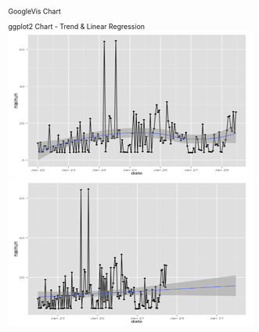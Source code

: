 
GoogleVis Chart

<!-- LineChart generated in R 3.1.1 by googleVis 0.5.10 package -->
<!-- Fri Jan 29 18:39:04 2016 -->


<!-- jsHeader -->
<script type="text/javascript">
 
// jsData 
function gvisDataLineChartID5dac9959f46 () {
var data = new google.visualization.DataTable();
var datajson =
[
 [
 "2016-01-22T00:00:00.000",
9.21,
1.256760709,
0.026666667 
],
[
 "2016-01-22T01:00:00.000",
4.4,
1.215206663,
0.023333333 
],
[
 "2016-01-22T02:00:00.000",
9.650001,
1.203495941,
0.026666667 
],
[
 "2016-01-22T03:00:00.000",
4.4100003,
1.165010085,
0.026666667 
],
[
 "2016-01-22T04:00:00.000",
4.54,
1.232689241,
0.026666667 
],
[
 "2016-01-22T05:00:00.000",
7.6,
1.217696774,
0.023333333 
],
[
 "2016-01-22T06:00:00.000",
7.6899996,
1.25722892,
0.026666667 
],
[
 "2016-01-22T07:00:00.000",
5.6000004,
1.150857252,
0.026666667 
],
[
 "2016-01-22T08:00:00.000",
6.19,
1.178752482,
0.023333333 
],
[
 "2016-01-22T09:00:00.000",
18.89,
1.333654605,
0.023333333 
],
[
 "2016-01-22T10:00:00.000",
4.28,
1.171115789,
0.026666667 
],
[
 "2016-01-22T11:00:00.000",
4.5299997,
1.224697278,
0.03 
],
[
 "2016-01-22T12:00:00.000",
7.59,
1.225219128,
0.023333333 
],
[
 "2016-01-22T13:00:00.000",
5.2200003,
1.221586827,
0.023333333 
],
[
 "2016-01-22T14:00:00.000",
6.8,
1.258518517,
0.020000001 
],
[
 "2016-01-22T15:00:00.000",
4.1499996,
1.122647859,
0.023333333 
],
[
 "2016-01-22T16:00:00.000",
13.5199995,
1.210641817,
0.020000001 
],
[
 "2016-01-22T17:00:00.000",
4.21,
1.170013304,
0.023333333 
],
[
 "2016-01-22T18:00:00.000",
8.36,
1.375102672,
0.03333333 
],
[
 "2016-01-22T19:00:00.000",
4.2,
1.210425029,
0.026666667 
],
[
 "2016-01-22T20:00:00.000",
10.320001,
1.341718009,
0.023333333 
],
[
 "2016-01-22T21:00:00.000",
4.08,
1.183241495,
0.026666667 
],
[
 "2016-01-22T22:00:00.000",
9.26,
1.191632021,
0.03 
],
[
 "2016-01-22T23:00:00.000",
8.96,
1.167515526,
0.03 
],
[
 "2016-01-23T00:00:00.000",
10.92,
1.410826825,
0.026666667 
],
[
 "2016-01-23T01:00:00.000",
4.1499996,
1.211625534,
0.023333333 
],
[
 "2016-01-23T02:00:00.000",
15.29,
1.348772302,
0.020000001 
],
[
 "2016-01-23T03:00:00.000",
9.59,
1.347718422,
0.026666667 
],
[
 "2016-01-23T04:00:00.000",
4.28,
1.161396216,
0.026666667 
],
[
 "2016-01-23T05:00:00.000",
10.76,
1.290969438,
0.03 
],
[
 "2016-01-23T06:00:00.000",
4.18,
1.139782603,
0.03 
],
[
 "2016-01-23T07:00:00.000",
17.42,
1.263613889,
0.026666667 
],
[
 "2016-01-23T08:00:00.000",
4.4100003,
1.168143792,
0.023333333 
],
[
 "2016-01-23T09:00:00.000",
20.67,
1.759885282,
0.023333333 
],
[
 "2016-01-23T10:00:00.000",
10.679999,
1.223698037,
0.02 
],
[
 "2016-01-23T11:00:00.000",
4.3900003,
1.19195956,
0.02 
],
[
 "2016-01-23T12:00:00.000",
14.650001,
1.286001311,
0.023333333 
],
[
 "2016-01-23T13:00:00.000",
4.38,
1.188020438,
0.026666667 
],
[
 "2016-01-23T14:00:00.000",
10.71,
1.259377085,
0.020000001 
],
[
 "2016-01-23T15:00:00.000",
5.4,
1.24403991,
0.023333333 
],
[
 "2016-01-23T16:00:00.000",
4.2599998,
1.169140338,
0.023333333 
],
[
 "2016-01-23T17:00:00.000",
22.54,
1.457957294,
0.020000001 
],
[
 "2016-01-23T18:00:00.000",
10.849999,
1.371215199,
0.03 
],
[
 "2016-01-23T19:00:00.000",
14.71,
1.36146859,
0.023333333 
],
[
 "2016-01-23T20:00:00.000",
10.35,
1.204302552,
0.023333333 
],
[
 "2016-01-23T21:00:00.000",
12.11,
1.369153186,
0.020000001 
],
[
 "2016-01-23T22:00:00.000",
8.29,
1.220760583,
0.03 
],
[
 "2016-01-23T23:00:00.000",
14.16,
1.398050957,
0.026666667 
],
[
 "2016-01-24T00:00:00.000",
11.63,
1.411781853,
0.026666667 
],
[
 "2016-01-24T01:00:00.000",
11.78,
1.331085962,
0.026666667 
],
[
 "2016-01-24T02:00:00.000",
8.91,
1.22857486,
0.023333333 
],
[
 "2016-01-24T03:00:00.000",
10.360001,
1.344959694,
0.023333333 
],
[
 "2016-01-24T04:00:00.000",
64.37,
1.465495699,
0.02 
],
[
 "2016-01-24T05:00:00.000",
4.5649996,
1.236456221,
0.03 
],
[
 "2016-01-24T06:00:00.000",
12.87,
1.337037421,
0.023333333 
],
[
 "2016-01-24T07:00:00.000",
10.1,
1.334886677,
0.023333333 
],
[
 "2016-01-24T08:00:00.000",
23.99,
1.487056963,
0.030000001 
],
[
 "2016-01-24T09:00:00.000",
22.71,
1.630043665,
0.026666667 
],
[
 "2016-01-24T10:00:00.000",
11.77,
1.295353943,
0.026666667 
],
[
 "2016-01-24T11:00:00.000",
13.079999,
1.324927238,
0.026666667 
],
[
 "2016-01-24T12:00:00.000",
11.78,
1.343418537,
0.023333333 
],
[
 "2016-01-24T13:00:00.000",
64.75,
2.315562298,
0.023333333 
],
[
 "2016-01-24T14:00:00.000",
12.3,
1.515624567,
0.016666666 
],
[
 "2016-01-24T15:00:00.000",
16.310001,
1.574883039,
0.03 
],
[
 "2016-01-24T16:00:00.000",
16.230001,
1.509006062,
0.026666667 
],
[
 "2016-01-24T17:00:00.000",
4.37,
1.17952481,
0.023333333 
],
[
 "2016-01-24T18:00:00.000",
10.96,
1.382198507,
0.026666667 
],
[
 "2016-01-24T19:00:00.000",
4.3,
1.223198936,
0.023333333 
],
[
 "2016-01-24T20:00:00.000",
4.37,
1.19314666,
0.03 
],
[
 "2016-01-24T21:00:00.000",
4.28,
1.186157688,
0.023333333 
],
[
 "2016-01-24T22:00:00.000",
4.21,
1.189323859,
0.026666667 
],
[
 "2016-01-24T23:00:00.000",
7.83,
1.323641329,
0.016666666 
],
[
 "2016-01-25T00:00:00.000",
8.389999,
1.259908484,
0.02 
],
[
 "2016-01-25T01:00:00.000",
4.29,
1.163404326,
0.023333333 
],
[
 "2016-01-25T02:00:00.000",
14.45,
1.26719299,
0.023333333 
],
[
 "2016-01-25T03:00:00.000",
26.359999,
1.431495637,
0.016666666 
],
[
 "2016-01-25T04:00:00.000",
4.34,
1.17713034,
0.023333333 
],
[
 "2016-01-25T05:00:00.000",
24.85,
1.438576372,
0.020000001 
],
[
 "2016-01-25T06:00:00.000",
4.2599998,
1.166495555,
0.02 
],
[
 "2016-01-25T07:00:00.000",
20.41,
1.309707841,
0.023333333 
],
[
 "2016-01-25T08:00:00.000",
7.62,
1.210469583,
0.023333333 
],
[
 "2016-01-25T09:00:00.000",
19.37,
1.367894385,
0.026666667 
],
[
 "2016-01-25T10:00:00.000",
4.63,
1.189249855,
0.020000001 
],
[
 "2016-01-25T11:00:00.000",
21.88,
1.517357051,
0.016666666 
],
[
 "2016-01-25T12:00:00.000",
8.4,
1.250971968,
0.016666666 
],
[
 "2016-01-25T13:00:00.000",
12.700001,
1.377613286,
0.023333333 
],
[
 "2016-01-25T14:00:00.000",
4.42,
1.213783077,
0.023333333 
],
[
 "2016-01-25T15:00:00.000",
4.4,
1.193323297,
0.026666667 
],
[
 "2016-01-25T16:00:00.000",
24.95,
1.382494842,
0.026666667 
],
[
 "2016-01-25T17:00:00.000",
4.28,
1.197215572,
0.026666667 
],
[
 "2016-01-25T18:00:00.000",
14.929999,
1.276756024,
0.023333333 
],
[
 "2016-01-25T19:00:00.000",
17.05,
1.278137648,
0.030000001 
],
[
 "2016-01-25T20:00:00.000",
24.91,
1.778718969,
0.026666667 
],
[
 "2016-01-25T21:00:00.000",
29.960001,
2.017765331,
0.02 
],
[
 "2016-01-25T22:00:00.000",
25.94,
2.209760969,
0.020000001 
],
[
 "2016-01-25T23:00:00.000",
27.039999,
2.468735886,
0.023333333 
],
[
 "2016-01-26T00:00:00.000",
10.24,
1.322782297,
0.026666667 
],
[
 "2016-01-26T01:00:00.000",
12.3,
1.25689816,
0.016666666 
],
[
 "2016-01-26T02:00:00.000",
9.17,
1.237818429,
0.03333333 
],
[
 "2016-01-26T03:00:00.000",
10.7,
1.303462866,
0.026666667 
],
[
 "2016-01-26T04:00:00.000",
10.59,
1.215066529,
0.026666667 
],
[
 "2016-01-26T05:00:00.000",
31.599999,
2.459558708,
0.016666668 
],
[
 "2016-01-26T06:00:00.000",
21.21,
2.392116614,
0.020000001 
],
[
 "2016-01-26T07:00:00.000",
17.810001,
1.317322185,
0.026666667 
],
[
 "2016-01-26T08:00:00.000",
8.83,
1.209485341,
0.03 
],
[
 "2016-01-26T09:00:00.000",
20.26,
1.385449642,
0.020000001 
],
[
 "2016-01-26T10:00:00.000",
11.7,
1.378092804,
0.023333333 
],
[
 "2016-01-26T11:00:00.000",
19.57,
1.305240084,
0.023333333 
],
[
 "2016-01-26T12:00:00.000",
14.71,
1.319952483,
0.02 
],
[
 "2016-01-26T13:00:00.000",
14.61,
1.456826997,
0.023333333 
],
[
 "2016-01-26T14:00:00.000",
12.42,
1.275224039,
0.030000001 
],
[
 "2016-01-26T15:00:00.000",
13.079999,
1.24289297,
0.026666667 
],
[
 "2016-01-26T16:00:00.000",
10.57,
1.175179997,
0.023333333 
],
[
 "2016-01-26T17:00:00.000",
13.93,
1.248613911,
0.023333333 
],
[
 "2016-01-26T18:00:00.000",
11.36,
1.282888665,
0.026666667 
],
[
 "2016-01-26T19:00:00.000",
12.16,
1.266693021,
0.023333333 
],
[
 "2016-01-26T20:00:00.000",
14.94,
1.228130399,
0.026666667 
],
[
 "2016-01-26T21:00:00.000",
7.62,
1.219366401,
0.023333333 
],
[
 "2016-01-26T22:00:00.000",
4.1,
1.188408644,
0.026666667 
],
[
 "2016-01-26T23:00:00.000",
4.03,
1.281184581,
0.03 
],
[
 "2016-01-27T00:00:00.000",
4.09,
1.172495022,
0.026666667 
],
[
 "2016-01-27T01:00:00.000",
4.04,
1.207446019,
0.023333333 
],
[
 "2016-01-27T02:00:00.000",
6.52,
1.16440001,
0.023333333 
],
[
 "2016-01-27T03:00:00.000",
4.27,
1.194110904,
0.023333333 
],
[
 "2016-01-27T04:00:00.000",
12.68,
1.228533465,
0.023333333 
],
[
 "2016-01-27T05:00:00.000",
11.34,
1.238971093,
0.02 
],
[
 "2016-01-27T06:00:00.000",
5.79,
1.166484371,
0.023333333 
],
[
 "2016-01-27T07:00:00.000",
5.43,
1.20547123,
0.020000001 
],
[
 "2016-01-27T08:00:00.000",
5.29,
1.143187695,
0.023333333 
],
[
 "2016-01-27T09:00:00.000",
19.51,
1.374412337,
0.023333333 
],
[
 "2016-01-27T10:00:00.000",
4.21,
1.176126122,
0.023333333 
],
[
 "2016-01-27T11:00:00.000",
13.75,
1.327407033,
0.023333333 
],
[
 "2016-01-27T12:00:00.000",
7.2200003,
1.22745179,
0.023333333 
],
[
 "2016-01-27T13:00:00.000",
8.28,
1.238429055,
0.026666667 
],
[
 "2016-01-27T14:00:00.000",
4.5499997,
1.164721079,
0.020000001 
],
[
 "2016-01-27T15:00:00.000",
4.5099998,
1.225070132,
0.023333333 
],
[
 "2016-01-27T16:00:00.000",
4.3900003,
1.210762201,
0.023333333 
],
[
 "2016-01-27T17:00:00.000",
5,
1.234168333,
0.026666667 
],
[
 "2016-01-27T18:00:00.000",
13.85,
1.209619833,
0.026666667 
],
[
 "2016-01-27T19:00:00.000",
8.14,
1.301724497,
0.023333333 
],
[
 "2016-01-27T20:00:00.000",
8.7,
1.241890528,
0.023333333 
],
[
 "2016-01-27T21:00:00.000",
7.75,
1.243787871,
0.026666667 
],
[
 "2016-01-27T22:00:00.000",
15.22,
1.220368867,
0.023333333 
],
[
 "2016-01-27T23:00:00.000",
4.52,
1.240573874,
0.020000001 
],
[
 "2016-01-28T00:00:00.000",
4.28,
1.211727772,
0.026666667 
],
[
 "2016-01-28T01:00:00.000",
9.650001,
1.247447604,
0.020000001 
],
[
 "2016-01-28T02:00:00.000",
7.5000005,
1.279012614,
0.023333333 
],
[
 "2016-01-28T03:00:00.000",
11.05,
1.289311169,
0.023333333 
],
[
 "2016-01-28T04:00:00.000",
16.17,
1.327065879,
0.03333333 
],
[
 "2016-01-28T05:00:00.000",
23.48,
1.293090408,
0.023333333 
],
[
 "2016-01-28T06:00:00.000",
23.93,
1.262028255,
0.020000001 
],
[
 "2016-01-28T07:00:00.000",
17.54,
1.221924896,
0.016666666 
],
[
 "2016-01-28T08:00:00.000",
15.57,
1.240344932,
0.023333333 
],
[
 "2016-01-28T09:00:00.000",
26.26,
1.582613119,
0.02 
],
[
 "2016-01-28T10:00:00.000",
14.95,
1.428643525,
0.016666666 
],
[
 "2016-01-28T11:00:00.000",
26.08,
1.188142273,
0.023333333 
] 
];
data.addColumn('string','timestamp');
data.addColumn('number','maximum');
data.addColumn('number','average');
data.addColumn('number','minimum');
data.addRows(datajson);
return(data);
}
 
// jsDrawChart
function drawChartLineChartID5dac9959f46() {
var data = gvisDataLineChartID5dac9959f46();
var options = {};
options["allowHtml"] = true;
options["pointSize"] =      2;

    var chart = new google.visualization.LineChart(
    document.getElementById('LineChartID5dac9959f46')
    );
    chart.draw(data,options);
    

}
  
 
// jsDisplayChart
(function() {
var pkgs = window.__gvisPackages = window.__gvisPackages || [];
var callbacks = window.__gvisCallbacks = window.__gvisCallbacks || [];
var chartid = "corechart";
  
// Manually see if chartid is in pkgs (not all browsers support Array.indexOf)
var i, newPackage = true;
for (i = 0; newPackage && i < pkgs.length; i++) {
if (pkgs[i] === chartid)
newPackage = false;
}
if (newPackage)
  pkgs.push(chartid);
  
// Add the drawChart function to the global list of callbacks
callbacks.push(drawChartLineChartID5dac9959f46);
})();
function displayChartLineChartID5dac9959f46() {
  var pkgs = window.__gvisPackages = window.__gvisPackages || [];
  var callbacks = window.__gvisCallbacks = window.__gvisCallbacks || [];
  window.clearTimeout(window.__gvisLoad);
  // The timeout is set to 100 because otherwise the container div we are
  // targeting might not be part of the document yet
  window.__gvisLoad = setTimeout(function() {
  var pkgCount = pkgs.length;
  google.load("visualization", "1", { packages:pkgs, callback: function() {
  if (pkgCount != pkgs.length) {
  // Race condition where another setTimeout call snuck in after us; if
  // that call added a package, we must not shift its callback
  return;
}
while (callbacks.length > 0)
callbacks.shift()();
} });
}, 100);
}
 
// jsFooter
</script>
 
<!-- jsChart -->  
<script type="text/javascript" src="https://www.google.com/jsapi?callback=displayChartLineChartID5dac9959f46"></script>
 
<!-- divChart -->
  
<div id="LineChartID5dac9959f46" 
  style="width: 500; height: automatic;">
</div>
<!-- MotionChart generated in R 3.1.1 by googleVis 0.5.10 package -->
<!-- Fri Jan 29 18:39:04 2016 -->


<!-- jsHeader -->
<script type="text/javascript">
 
// jsData 
function gvisDataMotionChartID5dac3e0bb194 () {
var data = new google.visualization.DataTable();
var datajson =
[
 [
 "2016-01-22",
1,
514,
"2016-01-22T00:00:00.000",
1.256760709,
9.21,
0.026666667,
"Percent",
"01/22" 
],
[
 "2016-01-22",
2,
500,
"2016-01-22T01:00:00.000",
1.215206663,
4.4,
0.023333333,
"Percent",
"01/22" 
],
[
 "2016-01-22",
3,
492,
"2016-01-22T02:00:00.000",
1.203495941,
9.650001,
0.026666667,
"Percent",
"01/22" 
],
[
 "2016-01-22",
4,
496,
"2016-01-22T03:00:00.000",
1.165010085,
4.4100003,
0.026666667,
"Percent",
"01/22" 
],
[
 "2016-01-22",
5,
502,
"2016-01-22T04:00:00.000",
1.232689241,
4.54,
0.026666667,
"Percent",
"01/22" 
],
[
 "2016-01-22",
6,
487,
"2016-01-22T05:00:00.000",
1.217696774,
7.6,
0.023333333,
"Percent",
"01/22" 
],
[
 "2016-01-22",
7,
498,
"2016-01-22T06:00:00.000",
1.25722892,
7.6899996,
0.026666667,
"Percent",
"01/22" 
],
[
 "2016-01-22",
8,
488,
"2016-01-22T07:00:00.000",
1.150857252,
5.6000004,
0.026666667,
"Percent",
"01/22" 
],
[
 "2016-01-22",
9,
505,
"2016-01-22T08:00:00.000",
1.178752482,
6.19,
0.023333333,
"Percent",
"01/22" 
],
[
 "2016-01-22",
10,
498,
"2016-01-22T09:00:00.000",
1.333654605,
18.89,
0.023333333,
"Percent",
"01/22" 
],
[
 "2016-01-22",
11,
475,
"2016-01-22T10:00:00.000",
1.171115789,
4.28,
0.026666667,
"Percent",
"01/22" 
],
[
 "2016-01-22",
12,
501,
"2016-01-22T11:00:00.000",
1.224697278,
4.5299997,
0.03,
"Percent",
"01/22" 
],
[
 "2016-01-22",
13,
502,
"2016-01-22T12:00:00.000",
1.225219128,
7.59,
0.023333333,
"Percent",
"01/22" 
],
[
 "2016-01-22",
14,
501,
"2016-01-22T13:00:00.000",
1.221586827,
5.2200003,
0.023333333,
"Percent",
"01/22" 
],
[
 "2016-01-22",
15,
477,
"2016-01-22T14:00:00.000",
1.258518517,
6.8,
0.020000001,
"Percent",
"01/22" 
],
[
 "2016-01-22",
16,
496,
"2016-01-22T15:00:00.000",
1.122647859,
4.1499996,
0.023333333,
"Percent",
"01/22" 
],
[
 "2016-01-22",
17,
483,
"2016-01-22T16:00:00.000",
1.210641817,
13.5199995,
0.020000001,
"Percent",
"01/22" 
],
[
 "2016-01-22",
18,
501,
"2016-01-22T17:00:00.000",
1.170013304,
4.21,
0.023333333,
"Percent",
"01/22" 
],
[
 "2016-01-22",
19,
487,
"2016-01-22T18:00:00.000",
1.375102672,
8.36,
0.03333333,
"Percent",
"01/22" 
],
[
 "2016-01-22",
20,
498,
"2016-01-22T19:00:00.000",
1.210425029,
4.2,
0.026666667,
"Percent",
"01/22" 
],
[
 "2016-01-22",
21,
487,
"2016-01-22T20:00:00.000",
1.341718009,
10.320001,
0.023333333,
"Percent",
"01/22" 
],
[
 "2016-01-22",
22,
490,
"2016-01-22T21:00:00.000",
1.183241495,
4.08,
0.026666667,
"Percent",
"01/22" 
],
[
 "2016-01-22",
23,
481,
"2016-01-22T22:00:00.000",
1.191632021,
9.26,
0.03,
"Percent",
"01/22" 
],
[
 "2016-01-22",
24,
483,
"2016-01-22T23:00:00.000",
1.167515526,
8.96,
0.03,
"Percent",
"01/22" 
],
[
 "2016-01-23",
1,
510,
"2016-01-23T00:00:00.000",
1.410826825,
10.92,
0.026666667,
"Percent",
"01/23" 
],
[
 "2016-01-23",
2,
486,
"2016-01-23T01:00:00.000",
1.211625534,
4.1499996,
0.023333333,
"Percent",
"01/23" 
],
[
 "2016-01-23",
3,
486,
"2016-01-23T02:00:00.000",
1.348772302,
15.29,
0.020000001,
"Percent",
"01/23" 
],
[
 "2016-01-23",
4,
496,
"2016-01-23T03:00:00.000",
1.347718422,
9.59,
0.026666667,
"Percent",
"01/23" 
],
[
 "2016-01-23",
5,
493,
"2016-01-23T04:00:00.000",
1.161396216,
4.28,
0.026666667,
"Percent",
"01/23" 
],
[
 "2016-01-23",
6,
502,
"2016-01-23T05:00:00.000",
1.290969438,
10.76,
0.03,
"Percent",
"01/23" 
],
[
 "2016-01-23",
7,
483,
"2016-01-23T06:00:00.000",
1.139782603,
4.18,
0.03,
"Percent",
"01/23" 
],
[
 "2016-01-23",
8,
505,
"2016-01-23T07:00:00.000",
1.263613889,
17.42,
0.026666667,
"Percent",
"01/23" 
],
[
 "2016-01-23",
9,
510,
"2016-01-23T08:00:00.000",
1.168143792,
4.4100003,
0.023333333,
"Percent",
"01/23" 
],
[
 "2016-01-23",
10,
494,
"2016-01-23T09:00:00.000",
1.759885282,
20.67,
0.023333333,
"Percent",
"01/23" 
],
[
 "2016-01-23",
11,
489,
"2016-01-23T10:00:00.000",
1.223698037,
10.679999,
0.02,
"Percent",
"01/23" 
],
[
 "2016-01-23",
12,
478,
"2016-01-23T11:00:00.000",
1.19195956,
4.3900003,
0.02,
"Percent",
"01/23" 
],
[
 "2016-01-23",
13,
506,
"2016-01-23T12:00:00.000",
1.286001311,
14.650001,
0.023333333,
"Percent",
"01/23" 
],
[
 "2016-01-23",
14,
506,
"2016-01-23T13:00:00.000",
1.188020438,
4.38,
0.026666667,
"Percent",
"01/23" 
],
[
 "2016-01-23",
15,
495,
"2016-01-23T14:00:00.000",
1.259377085,
10.71,
0.020000001,
"Percent",
"01/23" 
],
[
 "2016-01-23",
16,
493,
"2016-01-23T15:00:00.000",
1.24403991,
5.4,
0.023333333,
"Percent",
"01/23" 
],
[
 "2016-01-23",
17,
475,
"2016-01-23T16:00:00.000",
1.169140338,
4.2599998,
0.023333333,
"Percent",
"01/23" 
],
[
 "2016-01-23",
18,
523,
"2016-01-23T17:00:00.000",
1.457957294,
22.54,
0.020000001,
"Percent",
"01/23" 
],
[
 "2016-01-23",
19,
491,
"2016-01-23T18:00:00.000",
1.371215199,
10.849999,
0.03,
"Percent",
"01/23" 
],
[
 "2016-01-23",
20,
488,
"2016-01-23T19:00:00.000",
1.36146859,
14.71,
0.023333333,
"Percent",
"01/23" 
],
[
 "2016-01-23",
21,
509,
"2016-01-23T20:00:00.000",
1.204302552,
10.35,
0.023333333,
"Percent",
"01/23" 
],
[
 "2016-01-23",
22,
494,
"2016-01-23T21:00:00.000",
1.369153186,
12.11,
0.020000001,
"Percent",
"01/23" 
],
[
 "2016-01-23",
23,
504,
"2016-01-23T22:00:00.000",
1.220760583,
8.29,
0.03,
"Percent",
"01/23" 
],
[
 "2016-01-23",
24,
484,
"2016-01-23T23:00:00.000",
1.398050957,
14.16,
0.026666667,
"Percent",
"01/23" 
],
[
 "2016-01-24",
1,
492,
"2016-01-24T00:00:00.000",
1.411781853,
11.63,
0.026666667,
"Percent",
"01/24" 
],
[
 "2016-01-24",
2,
508,
"2016-01-24T01:00:00.000",
1.331085962,
11.78,
0.026666667,
"Percent",
"01/24" 
],
[
 "2016-01-24",
3,
483,
"2016-01-24T02:00:00.000",
1.22857486,
8.91,
0.023333333,
"Percent",
"01/24" 
],
[
 "2016-01-24",
4,
496,
"2016-01-24T03:00:00.000",
1.344959694,
10.360001,
0.023333333,
"Percent",
"01/24" 
],
[
 "2016-01-24",
5,
501,
"2016-01-24T04:00:00.000",
1.465495699,
64.37,
0.02,
"Percent",
"01/24" 
],
[
 "2016-01-24",
6,
491,
"2016-01-24T05:00:00.000",
1.236456221,
4.5649996,
0.03,
"Percent",
"01/24" 
],
[
 "2016-01-24",
7,
508,
"2016-01-24T06:00:00.000",
1.337037421,
12.87,
0.023333333,
"Percent",
"01/24" 
],
[
 "2016-01-24",
8,
500,
"2016-01-24T07:00:00.000",
1.334886677,
10.1,
0.023333333,
"Percent",
"01/24" 
],
[
 "2016-01-24",
9,
474,
"2016-01-24T08:00:00.000",
1.487056963,
23.99,
0.030000001,
"Percent",
"01/24" 
],
[
 "2016-01-24",
10,
496,
"2016-01-24T09:00:00.000",
1.630043665,
22.71,
0.026666667,
"Percent",
"01/24" 
],
[
 "2016-01-24",
11,
518,
"2016-01-24T10:00:00.000",
1.295353943,
11.77,
0.026666667,
"Percent",
"01/24" 
],
[
 "2016-01-24",
12,
481,
"2016-01-24T11:00:00.000",
1.324927238,
13.079999,
0.026666667,
"Percent",
"01/24" 
],
[
 "2016-01-24",
13,
489,
"2016-01-24T12:00:00.000",
1.343418537,
11.78,
0.023333333,
"Percent",
"01/24" 
],
[
 "2016-01-24",
14,
495,
"2016-01-24T13:00:00.000",
2.315562298,
64.75,
0.023333333,
"Percent",
"01/24" 
],
[
 "2016-01-24",
15,
491,
"2016-01-24T14:00:00.000",
1.515624567,
12.3,
0.016666666,
"Percent",
"01/24" 
],
[
 "2016-01-24",
16,
513,
"2016-01-24T15:00:00.000",
1.574883039,
16.310001,
0.03,
"Percent",
"01/24" 
],
[
 "2016-01-24",
17,
493,
"2016-01-24T16:00:00.000",
1.509006062,
16.230001,
0.026666667,
"Percent",
"01/24" 
],
[
 "2016-01-24",
18,
484,
"2016-01-24T17:00:00.000",
1.17952481,
4.37,
0.023333333,
"Percent",
"01/24" 
],
[
 "2016-01-24",
19,
492,
"2016-01-24T18:00:00.000",
1.382198507,
10.96,
0.026666667,
"Percent",
"01/24" 
],
[
 "2016-01-24",
20,
496,
"2016-01-24T19:00:00.000",
1.223198936,
4.3,
0.023333333,
"Percent",
"01/24" 
],
[
 "2016-01-24",
21,
500,
"2016-01-24T20:00:00.000",
1.19314666,
4.37,
0.03,
"Percent",
"01/24" 
],
[
 "2016-01-24",
22,
501,
"2016-01-24T21:00:00.000",
1.186157688,
4.28,
0.023333333,
"Percent",
"01/24" 
],
[
 "2016-01-24",
23,
493,
"2016-01-24T22:00:00.000",
1.189323859,
4.21,
0.026666667,
"Percent",
"01/24" 
],
[
 "2016-01-24",
24,
487,
"2016-01-24T23:00:00.000",
1.323641329,
7.83,
0.016666666,
"Percent",
"01/24" 
],
[
 "2016-01-25",
1,
510,
"2016-01-25T00:00:00.000",
1.259908484,
8.389999,
0.02,
"Percent",
"01/25" 
],
[
 "2016-01-25",
2,
493,
"2016-01-25T01:00:00.000",
1.163404326,
4.29,
0.023333333,
"Percent",
"01/25" 
],
[
 "2016-01-25",
3,
494,
"2016-01-25T02:00:00.000",
1.26719299,
14.45,
0.023333333,
"Percent",
"01/25" 
],
[
 "2016-01-25",
4,
497,
"2016-01-25T03:00:00.000",
1.431495637,
26.359999,
0.016666666,
"Percent",
"01/25" 
],
[
 "2016-01-25",
5,
514,
"2016-01-25T04:00:00.000",
1.17713034,
4.34,
0.023333333,
"Percent",
"01/25" 
],
[
 "2016-01-25",
6,
480,
"2016-01-25T05:00:00.000",
1.438576372,
24.85,
0.020000001,
"Percent",
"01/25" 
],
[
 "2016-01-25",
7,
487,
"2016-01-25T06:00:00.000",
1.166495555,
4.2599998,
0.02,
"Percent",
"01/25" 
],
[
 "2016-01-25",
8,
502,
"2016-01-25T07:00:00.000",
1.309707841,
20.41,
0.023333333,
"Percent",
"01/25" 
],
[
 "2016-01-25",
9,
504,
"2016-01-25T08:00:00.000",
1.210469583,
7.62,
0.023333333,
"Percent",
"01/25" 
],
[
 "2016-01-25",
10,
505,
"2016-01-25T09:00:00.000",
1.367894385,
19.37,
0.026666667,
"Percent",
"01/25" 
],
[
 "2016-01-25",
11,
491,
"2016-01-25T10:00:00.000",
1.189249855,
4.63,
0.020000001,
"Percent",
"01/25" 
],
[
 "2016-01-25",
12,
478,
"2016-01-25T11:00:00.000",
1.517357051,
21.88,
0.016666666,
"Percent",
"01/25" 
],
[
 "2016-01-25",
13,
523,
"2016-01-25T12:00:00.000",
1.250971968,
8.4,
0.016666666,
"Percent",
"01/25" 
],
[
 "2016-01-25",
14,
456,
"2016-01-25T13:00:00.000",
1.377613286,
12.700001,
0.023333333,
"Percent",
"01/25" 
],
[
 "2016-01-25",
15,
504,
"2016-01-25T14:00:00.000",
1.213783077,
4.42,
0.023333333,
"Percent",
"01/25" 
],
[
 "2016-01-25",
16,
498,
"2016-01-25T15:00:00.000",
1.193323297,
4.4,
0.026666667,
"Percent",
"01/25" 
],
[
 "2016-01-25",
17,
485,
"2016-01-25T16:00:00.000",
1.382494842,
24.95,
0.026666667,
"Percent",
"01/25" 
],
[
 "2016-01-25",
18,
501,
"2016-01-25T17:00:00.000",
1.197215572,
4.28,
0.026666667,
"Percent",
"01/25" 
],
[
 "2016-01-25",
19,
485,
"2016-01-25T18:00:00.000",
1.276756024,
14.929999,
0.023333333,
"Percent",
"01/25" 
],
[
 "2016-01-25",
20,
494,
"2016-01-25T19:00:00.000",
1.278137648,
17.05,
0.030000001,
"Percent",
"01/25" 
],
[
 "2016-01-25",
21,
510,
"2016-01-25T20:00:00.000",
1.778718969,
24.91,
0.026666667,
"Percent",
"01/25" 
],
[
 "2016-01-25",
22,
490,
"2016-01-25T21:00:00.000",
2.017765331,
29.960001,
0.02,
"Percent",
"01/25" 
],
[
 "2016-01-25",
23,
488,
"2016-01-25T22:00:00.000",
2.209760969,
25.94,
0.020000001,
"Percent",
"01/25" 
],
[
 "2016-01-25",
24,
501,
"2016-01-25T23:00:00.000",
2.468735886,
27.039999,
0.023333333,
"Percent",
"01/25" 
],
[
 "2016-01-26",
1,
493,
"2016-01-26T00:00:00.000",
1.322782297,
10.24,
0.026666667,
"Percent",
"01/26" 
],
[
 "2016-01-26",
2,
504,
"2016-01-26T01:00:00.000",
1.25689816,
12.3,
0.016666666,
"Percent",
"01/26" 
],
[
 "2016-01-26",
3,
492,
"2016-01-26T02:00:00.000",
1.237818429,
9.17,
0.03333333,
"Percent",
"01/26" 
],
[
 "2016-01-26",
4,
489,
"2016-01-26T03:00:00.000",
1.303462866,
10.7,
0.026666667,
"Percent",
"01/26" 
],
[
 "2016-01-26",
5,
501,
"2016-01-26T04:00:00.000",
1.215066529,
10.59,
0.026666667,
"Percent",
"01/26" 
],
[
 "2016-01-26",
6,
491,
"2016-01-26T05:00:00.000",
2.459558708,
31.599999,
0.016666668,
"Percent",
"01/26" 
],
[
 "2016-01-26",
7,
500,
"2016-01-26T06:00:00.000",
2.392116614,
21.21,
0.020000001,
"Percent",
"01/26" 
],
[
 "2016-01-26",
8,
478,
"2016-01-26T07:00:00.000",
1.317322185,
17.810001,
0.026666667,
"Percent",
"01/26" 
],
[
 "2016-01-26",
9,
489,
"2016-01-26T08:00:00.000",
1.209485341,
8.83,
0.03,
"Percent",
"01/26" 
],
[
 "2016-01-26",
10,
493,
"2016-01-26T09:00:00.000",
1.385449642,
20.26,
0.020000001,
"Percent",
"01/26" 
],
[
 "2016-01-26",
11,
485,
"2016-01-26T10:00:00.000",
1.378092804,
11.7,
0.023333333,
"Percent",
"01/26" 
],
[
 "2016-01-26",
12,
479,
"2016-01-26T11:00:00.000",
1.305240084,
19.57,
0.023333333,
"Percent",
"01/26" 
],
[
 "2016-01-26",
13,
491,
"2016-01-26T12:00:00.000",
1.319952483,
14.71,
0.02,
"Percent",
"01/26" 
],
[
 "2016-01-26",
14,
499,
"2016-01-26T13:00:00.000",
1.456826997,
14.61,
0.023333333,
"Percent",
"01/26" 
],
[
 "2016-01-26",
15,
491,
"2016-01-26T14:00:00.000",
1.275224039,
12.42,
0.030000001,
"Percent",
"01/26" 
],
[
 "2016-01-26",
16,
492,
"2016-01-26T15:00:00.000",
1.24289297,
13.079999,
0.026666667,
"Percent",
"01/26" 
],
[
 "2016-01-26",
17,
500,
"2016-01-26T16:00:00.000",
1.175179997,
10.57,
0.023333333,
"Percent",
"01/26" 
],
[
 "2016-01-26",
18,
499,
"2016-01-26T17:00:00.000",
1.248613911,
13.93,
0.023333333,
"Percent",
"01/26" 
],
[
 "2016-01-26",
19,
476,
"2016-01-26T18:00:00.000",
1.282888665,
11.36,
0.026666667,
"Percent",
"01/26" 
],
[
 "2016-01-26",
20,
506,
"2016-01-26T19:00:00.000",
1.266693021,
12.16,
0.023333333,
"Percent",
"01/26" 
],
[
 "2016-01-26",
21,
501,
"2016-01-26T20:00:00.000",
1.228130399,
14.94,
0.026666667,
"Percent",
"01/26" 
],
[
 "2016-01-26",
22,
484,
"2016-01-26T21:00:00.000",
1.219366401,
7.62,
0.023333333,
"Percent",
"01/26" 
],
[
 "2016-01-26",
23,
509,
"2016-01-26T22:00:00.000",
1.188408644,
4.1,
0.026666667,
"Percent",
"01/26" 
],
[
 "2016-01-26",
24,
484,
"2016-01-26T23:00:00.000",
1.281184581,
4.03,
0.03,
"Percent",
"01/26" 
],
[
 "2016-01-27",
1,
501,
"2016-01-27T00:00:00.000",
1.172495022,
4.09,
0.026666667,
"Percent",
"01/27" 
],
[
 "2016-01-27",
2,
494,
"2016-01-27T01:00:00.000",
1.207446019,
4.04,
0.023333333,
"Percent",
"01/27" 
],
[
 "2016-01-27",
3,
500,
"2016-01-27T02:00:00.000",
1.16440001,
6.52,
0.023333333,
"Percent",
"01/27" 
],
[
 "2016-01-27",
4,
493,
"2016-01-27T03:00:00.000",
1.194110904,
4.27,
0.023333333,
"Percent",
"01/27" 
],
[
 "2016-01-27",
5,
483,
"2016-01-27T04:00:00.000",
1.228533465,
12.68,
0.023333333,
"Percent",
"01/27" 
],
[
 "2016-01-27",
6,
473,
"2016-01-27T05:00:00.000",
1.238971093,
11.34,
0.02,
"Percent",
"01/27" 
],
[
 "2016-01-27",
7,
512,
"2016-01-27T06:00:00.000",
1.166484371,
5.79,
0.023333333,
"Percent",
"01/27" 
],
[
 "2016-01-27",
8,
481,
"2016-01-27T07:00:00.000",
1.20547123,
5.43,
0.020000001,
"Percent",
"01/27" 
],
[
 "2016-01-27",
9,
492,
"2016-01-27T08:00:00.000",
1.143187695,
5.29,
0.023333333,
"Percent",
"01/27" 
],
[
 "2016-01-27",
10,
502,
"2016-01-27T09:00:00.000",
1.374412337,
19.51,
0.023333333,
"Percent",
"01/27" 
],
[
 "2016-01-27",
11,
481,
"2016-01-27T10:00:00.000",
1.176126122,
4.21,
0.023333333,
"Percent",
"01/27" 
],
[
 "2016-01-27",
12,
493,
"2016-01-27T11:00:00.000",
1.327407033,
13.75,
0.023333333,
"Percent",
"01/27" 
],
[
 "2016-01-27",
13,
484,
"2016-01-27T12:00:00.000",
1.22745179,
7.2200003,
0.023333333,
"Percent",
"01/27" 
],
[
 "2016-01-27",
14,
505,
"2016-01-27T13:00:00.000",
1.238429055,
8.28,
0.026666667,
"Percent",
"01/27" 
],
[
 "2016-01-27",
15,
478,
"2016-01-27T14:00:00.000",
1.164721079,
4.5499997,
0.020000001,
"Percent",
"01/27" 
],
[
 "2016-01-27",
16,
499,
"2016-01-27T15:00:00.000",
1.225070132,
4.5099998,
0.023333333,
"Percent",
"01/27" 
],
[
 "2016-01-27",
17,
492,
"2016-01-27T16:00:00.000",
1.210762201,
4.3900003,
0.023333333,
"Percent",
"01/27" 
],
[
 "2016-01-27",
18,
497,
"2016-01-27T17:00:00.000",
1.234168333,
5,
0.026666667,
"Percent",
"01/27" 
],
[
 "2016-01-27",
19,
491,
"2016-01-27T18:00:00.000",
1.209619833,
13.85,
0.026666667,
"Percent",
"01/27" 
],
[
 "2016-01-27",
20,
490,
"2016-01-27T19:00:00.000",
1.301724497,
8.14,
0.023333333,
"Percent",
"01/27" 
],
[
 "2016-01-27",
21,
484,
"2016-01-27T20:00:00.000",
1.241890528,
8.7,
0.023333333,
"Percent",
"01/27" 
],
[
 "2016-01-27",
22,
495,
"2016-01-27T21:00:00.000",
1.243787871,
7.75,
0.026666667,
"Percent",
"01/27" 
],
[
 "2016-01-27",
23,
497,
"2016-01-27T22:00:00.000",
1.220368867,
15.22,
0.023333333,
"Percent",
"01/27" 
],
[
 "2016-01-27",
24,
485,
"2016-01-27T23:00:00.000",
1.240573874,
4.52,
0.020000001,
"Percent",
"01/27" 
],
[
 "2016-01-28",
1,
491,
"2016-01-28T00:00:00.000",
1.211727772,
4.28,
0.026666667,
"Percent",
"01/28" 
],
[
 "2016-01-28",
2,
493,
"2016-01-28T01:00:00.000",
1.247447604,
9.650001,
0.020000001,
"Percent",
"01/28" 
],
[
 "2016-01-28",
3,
476,
"2016-01-28T02:00:00.000",
1.279012614,
7.5000005,
0.023333333,
"Percent",
"01/28" 
],
[
 "2016-01-28",
4,
496,
"2016-01-28T03:00:00.000",
1.289311169,
11.05,
0.023333333,
"Percent",
"01/28" 
],
[
 "2016-01-28",
5,
501,
"2016-01-28T04:00:00.000",
1.327065879,
16.17,
0.03333333,
"Percent",
"01/28" 
],
[
 "2016-01-28",
6,
494,
"2016-01-28T05:00:00.000",
1.293090408,
23.48,
0.023333333,
"Percent",
"01/28" 
],
[
 "2016-01-28",
7,
484,
"2016-01-28T06:00:00.000",
1.262028255,
23.93,
0.020000001,
"Percent",
"01/28" 
],
[
 "2016-01-28",
8,
497,
"2016-01-28T07:00:00.000",
1.221924896,
17.54,
0.016666666,
"Percent",
"01/28" 
],
[
 "2016-01-28",
9,
488,
"2016-01-28T08:00:00.000",
1.240344932,
15.57,
0.023333333,
"Percent",
"01/28" 
],
[
 "2016-01-28",
10,
479,
"2016-01-28T09:00:00.000",
1.582613119,
26.26,
0.02,
"Percent",
"01/28" 
],
[
 "2016-01-28",
11,
489,
"2016-01-28T10:00:00.000",
1.428643525,
14.95,
0.016666666,
"Percent",
"01/28" 
],
[
 "2016-01-28",
12,
157,
"2016-01-28T11:00:00.000",
1.188142273,
26.08,
0.023333333,
"Percent",
"01/28" 
] 
];
data.addColumn('string','date');
data.addColumn('number','hour');
data.addColumn('number','samplecount');
data.addColumn('string','timestamp');
data.addColumn('number','average');
data.addColumn('number','maximum');
data.addColumn('number','minimum');
data.addColumn('string','unit');
data.addColumn('string','day');
data.addRows(datajson);
return(data);
}
 
// jsDrawChart
function drawChartMotionChartID5dac3e0bb194() {
var data = gvisDataMotionChartID5dac3e0bb194();
var options = {};
options["width"] =    600;
options["height"] =    500;
options["state"] = "";

    var chart = new google.visualization.MotionChart(
    document.getElementById('MotionChartID5dac3e0bb194')
    );
    chart.draw(data,options);
    

}
  
 
// jsDisplayChart
(function() {
var pkgs = window.__gvisPackages = window.__gvisPackages || [];
var callbacks = window.__gvisCallbacks = window.__gvisCallbacks || [];
var chartid = "motionchart";
  
// Manually see if chartid is in pkgs (not all browsers support Array.indexOf)
var i, newPackage = true;
for (i = 0; newPackage && i < pkgs.length; i++) {
if (pkgs[i] === chartid)
newPackage = false;
}
if (newPackage)
  pkgs.push(chartid);
  
// Add the drawChart function to the global list of callbacks
callbacks.push(drawChartMotionChartID5dac3e0bb194);
})();
function displayChartMotionChartID5dac3e0bb194() {
  var pkgs = window.__gvisPackages = window.__gvisPackages || [];
  var callbacks = window.__gvisCallbacks = window.__gvisCallbacks || [];
  window.clearTimeout(window.__gvisLoad);
  // The timeout is set to 100 because otherwise the container div we are
  // targeting might not be part of the document yet
  window.__gvisLoad = setTimeout(function() {
  var pkgCount = pkgs.length;
  google.load("visualization", "1", { packages:pkgs, callback: function() {
  if (pkgCount != pkgs.length) {
  // Race condition where another setTimeout call snuck in after us; if
  // that call added a package, we must not shift its callback
  return;
}
while (callbacks.length > 0)
callbacks.shift()();
} });
}, 100);
}
 
// jsFooter
</script>
 
<!-- jsChart -->  
<script type="text/javascript" src="https://www.google.com/jsapi?callback=displayChartMotionChartID5dac3e0bb194"></script>
 
<!-- divChart -->
  
<div id="MotionChartID5dac3e0bb194" 
  style="width: 600; height: 500;">
</div>
ggplot2 Chart - Trend & Linear Regression 

<img src="figure/unnamed-chunk-1-1.png" title="plot of chunk unnamed-chunk-1" alt="plot of chunk unnamed-chunk-1" width="500" height="300" />

<img src="figure/unnamed-chunk-2-1.png" title="plot of chunk unnamed-chunk-2" alt="plot of chunk unnamed-chunk-2" width="500" height="300" />


